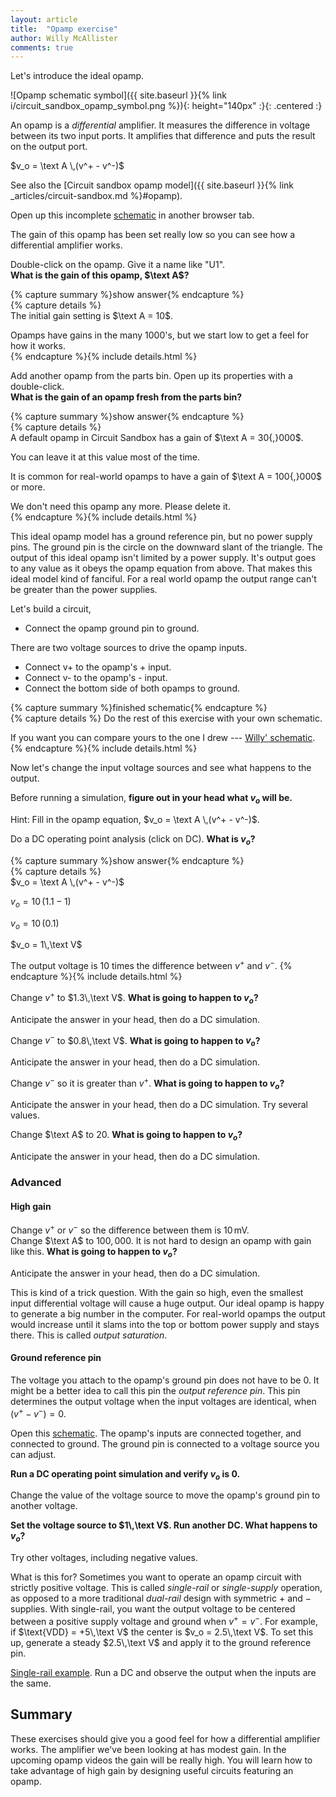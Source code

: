 ```yaml
---
layout: article
title:  "Opamp exercise"
author: Willy McAllister
comments: true
---
```


Let's introduce the ideal opamp. 

![Opamp schematic symbol]({{ site.baseurl }}{% link i/circuit_sandbox_opamp_symbol.png %}){: height="140px" :}{: .centered :}

An opamp is a *differential* amplifier. It measures the difference in voltage between its two input ports. It amplifies that difference and puts the result on the output port.

$v_o = \text A \,(v^+ - v^-)$

See also the [Circuit sandbox opamp model]({{ site.baseurl }}{% link _articles/circuit-sandbox.md %}#opamp).  

Open up this incomplete [schematic](https://spinningnumbers.org/circuit-sandbox/index.html?value=%5B%5B%22s%22%2C%5B240%2C72%2C0%5D%2C%7B%22color%22%3A%22cyan%22%2C%22offset%22%3A%220%22%2C%22_json_%22%3A0%7D%2C%5B%228%22%5D%5D%2C%5B%22w%22%2C%5B248%2C96%2C232%2C96%5D%5D%2C%5B%22g%22%2C%5B208%2C152%2C0%5D%2C%7B%22_json_%22%3A2%7D%2C%5B%220%22%5D%5D%2C%5B%22v%22%2C%5B56%2C104%2C0%5D%2C%7B%22name%22%3A%22v%2B%22%2C%22value%22%3A%22dc(1.1)%22%2C%22_json_%22%3A3%7D%2C%5B%227%22%2C%226%22%5D%5D%2C%5B%22L%22%2C%5B248%2C96%2C0%5D%2C%7B%22label%22%3A%22vout%22%2C%22_json_%22%3A4%7D%2C%5B%22vout%22%5D%5D%2C%5B%22o%22%2C%5B184%2C88%2C0%5D%2C%7B%22name%22%3A%22%22%2C%22A%22%3A%2210%22%2C%22_json_%22%3A5%7D%2C%5B%225%22%2C%224%22%2C%22vout%22%2C%223%22%5D%5D%2C%5B%22v%22%2C%5B144%2C104%2C0%5D%2C%7B%22name%22%3A%22v-%22%2C%22value%22%3A%22dc(1)%22%2C%22_json_%22%3A6%7D%2C%5B%222%22%2C%221%22%5D%5D%2C%5B%22view%22%2C-8.34%2C14.292%2C2.44140625%2C%2250%22%2C%2210%22%2C%221G%22%2Cnull%2C%22100%22%2C%220.0099%22%2C%221000%22%5D%5D) in another browser tab.

The gain of this opamp has been set really low so you can see how a differential amplifier works.

Double-click on the opamp. Give it a name like "U1".   
**What is the gain of this opamp, $\text A$?**

{% capture summary %}show answer{% endcapture %}  
{% capture details %}  
The initial gain setting is $\text A = 10$.

Opamps have gains in the many $1000$'s, but we start low to get a feel for how it works.  
{% endcapture %}{% include details.html %}

Add another opamp from the parts bin. Open up its properties with a double-click.  
**What is the gain of an opamp fresh from the parts bin?**

{% capture summary %}show answer{% endcapture %}  
{% capture details %}  
A default opamp in Circuit Sandbox has a gain of $\text A = 30{,}000$.

You can leave it at this value most of the time. 

It is common for real-world opamps to have a gain of $\text A = 100{,}000$ or more.

We don't need this opamp any more. Please delete it.  
{% endcapture %}{% include details.html %}

This ideal opamp model has a ground reference pin, but no power supply pins. The ground pin is the circle on the downward slant of the triangle. The output of this ideal opamp isn't limited by a power supply. It's output goes to any value as it obeys the opamp equation from above. That makes this ideal model kind of fanciful. For a real world opamp the output range can't be greater than the power supplies.

Let's build a circuit,

* Connect the opamp ground pin to ground.

There are two voltage sources to drive the opamp inputs. 

* Connect v+ to the opamp's + input. 
* Connect v- to the opamp's - input.
* Connect the bottom side of both opamps to ground.

{% capture summary %}finished schematic{% endcapture %}  
{% capture details %}
Do the rest of this exercise with your own schematic. 

If you want you can compare yours to the one I drew --- [Willy' schematic](https://spinningnumbers.org/circuit-sandbox/index.html?value=%5B%5B%22v%22%2C%5B144%2C104%2C0%5D%2C%7B%22name%22%3A%22v-%22%2C%22value%22%3A%22dc(1)%22%2C%22_json_%22%3A0%7D%2C%5B%222%22%2C%220%22%5D%5D%2C%5B%22o%22%2C%5B184%2C88%2C0%5D%2C%7B%22name%22%3A%22%22%2C%22A%22%3A%2210%22%2C%22_json_%22%3A1%7D%2C%5B%221%22%2C%222%22%2C%22vout%22%2C%220%22%5D%5D%2C%5B%22L%22%2C%5B248%2C96%2C0%5D%2C%7B%22label%22%3A%22vout%22%2C%22_json_%22%3A2%7D%2C%5B%22vout%22%5D%5D%2C%5B%22v%22%2C%5B56%2C104%2C0%5D%2C%7B%22name%22%3A%22v%2B%22%2C%22value%22%3A%22dc(1.1)%22%2C%22_json_%22%3A3%7D%2C%5B%221%22%2C%220%22%5D%5D%2C%5B%22g%22%2C%5B208%2C152%2C0%5D%2C%7B%22_json_%22%3A4%7D%2C%5B%220%22%5D%5D%2C%5B%22w%22%2C%5B248%2C96%2C232%2C96%5D%5D%2C%5B%22w%22%2C%5B56%2C104%2C56%2C88%5D%5D%2C%5B%22w%22%2C%5B56%2C88%2C184%2C88%5D%5D%2C%5B%22w%22%2C%5B144%2C104%2C184%2C104%5D%5D%2C%5B%22w%22%2C%5B56%2C152%2C144%2C152%5D%5D%2C%5B%22w%22%2C%5B208%2C152%2C144%2C152%5D%5D%2C%5B%22w%22%2C%5B208%2C152%2C208%2C104%5D%5D%2C%5B%22view%22%2C-9.840000000000003%2C28.792%2C2.44140625%2C%2250%22%2C%2210%22%2C%221G%22%2Cnull%2C%22100%22%2C%220.0099%22%2C%221000%22%5D%5D).
{% endcapture %}{% include details.html %}

Now let's change the input voltage sources and see what happens to the output. 

Before running a simulation, **figure out in your head what $v_o$ will be.**

Hint: Fill in the opamp equation, $v_o = \text A \,(v^+ - v^-)$.

Do a DC operating point analysis (click on DC). **What is $v_o$?**

{% capture summary %}show answer{% endcapture %}  
{% capture details %}  
$v_o = \text A \,(v^+ - v^-)$

$v_o = 10 \,(1.1 - 1)$

$v_o = 10 \,(0.1)$

$v_o = 1\,\text V$

The output voltage is $10$ times the difference between $v^+$ and $v^-$.
{% endcapture %}{% include details.html %}

Change $v^+$ to $1.3\,\text V$. **What is going to happen to $v_o$?**

Anticipate the answer in your head, then do a DC simulation.

Change $v^-$ to $0.8\,\text V$. **What is going to happen to $v_o$?**

Anticipate the answer in your head, then do a DC simulation.

Change $v^-$ so it is greater than $v^+$. **What is going to happen to $v_o$?**

Anticipate the answer in your head, then do a DC simulation. Try several values.

Change $\text A$ to $20$. **What is going to happen to $v_o$?**

Anticipate the answer in your head, then do a DC simulation.

### Advanced

#### High gain

Change $v^+$ or $v^-$ so the difference between them is $10\,\text{mV}$.  
Change $\text A$ to $100{,}000$. It is not hard to design an opamp with gain like this.
**What is going to happen to $v_o$?**

Anticipate the answer in your head, then do a DC simulation.

This is kind of a trick question. With the gain so high, even the smallest input differential voltage will cause a huge output. Our ideal opamp is happy to generate a big number in the computer. For real-world opamps the output would increase until it slams into the top or bottom power supply and stays there. This is called *output saturation*.

#### Ground reference pin

The voltage you attach to the opamp's ground pin does not have to be $0$. It might be a better idea to call this pin the *output reference pin*. This pin determines the output voltage when the input voltages are identical, when $(v^{+} - v^{-}) = 0$.

Open this [schematic](https://spinningnumbers.org/circuit-sandbox/index.html?value=%5B%5B%22w%22%2C%5B184%2C88%2C184%2C104%5D%5D%2C%5B%22g%22%2C%5B184%2C104%2C0%5D%2C%7B%22_json_%22%3A1%7D%2C%5B%220%22%5D%5D%2C%5B%22w%22%2C%5B232%2C96%2C256%2C96%5D%5D%2C%5B%22w%22%2C%5B208%2C120%2C208%2C104%5D%5D%2C%5B%22w%22%2C%5B208%2C176%2C208%2C168%5D%5D%2C%5B%22v%22%2C%5B208%2C120%2C0%5D%2C%7B%22name%22%3A%22%22%2C%22value%22%3A%22dc(0)%22%2C%22_json_%22%3A5%7D%2C%5B%221%22%2C%220%22%5D%5D%2C%5B%22g%22%2C%5B208%2C176%2C0%5D%2C%7B%22_json_%22%3A6%7D%2C%5B%220%22%5D%5D%2C%5B%22L%22%2C%5B256%2C96%2C0%5D%2C%7B%22label%22%3A%22vout%22%2C%22_json_%22%3A7%7D%2C%5B%22vout%22%5D%5D%2C%5B%22o%22%2C%5B184%2C88%2C0%5D%2C%7B%22name%22%3A%22%22%2C%22A%22%3A%2210%22%2C%22_json_%22%3A8%7D%2C%5B%220%22%2C%220%22%2C%22vout%22%2C%221%22%5D%5D%2C%5B%22view%22%2C93.928%2C57.1336%2C3.0517578125%2C%2250%22%2C%2210%22%2C%221G%22%2Cnull%2C%22100%22%2C%220.0099%22%2C%221000%22%5D%5D). The opamp's inputs are connected together, and connected to ground. The ground pin is connected to a voltage source you can adjust.

**Run a DC operating point simulation and verify $v_o$ is $0$.**

Change the value of the voltage source to move the opamp's ground pin to another voltage.

**Set the voltage source to $1\,\text V$. Run another DC. What happens to $v_o$?**

Try other voltages, including negative values.

What is this for? Sometimes you want to operate an opamp circuit with strictly positive voltage. This is called *single-rail* or *single-supply* operation, as opposed to a more traditional *dual-rail* design with symmetric $+$ and $-$ supplies. With single-rail, you want the output voltage to be centered between a positive supply voltage and ground when $v^+ = v^-$. For example, if $\text{VDD} = +5\,\text V$ the center is $v_o = 2.5\,\text V$. To set this up, generate a steady $2.5\,\text V$ and apply it to the ground reference pin.

[Single-rail example](https://spinningnumbers.org/circuit-sandbox/index.html?value=%5B%5B%22o%22%2C%5B184%2C88%2C0%5D%2C%7B%22name%22%3A%22%22%2C%22A%22%3A%2210%22%2C%22_json_%22%3A0%7D%2C%5B%220%22%2C%220%22%2C%22vout%22%2C%222%22%5D%5D%2C%5B%22L%22%2C%5B256%2C96%2C0%5D%2C%7B%22label%22%3A%22vout%22%2C%22_json_%22%3A1%7D%2C%5B%22vout%22%5D%5D%2C%5B%22g%22%2C%5B136%2C184%2C0%5D%2C%7B%22_json_%22%3A2%7D%2C%5B%220%22%5D%5D%2C%5B%22w%22%2C%5B232%2C96%2C256%2C96%5D%5D%2C%5B%22g%22%2C%5B184%2C104%2C0%5D%2C%7B%22_json_%22%3A4%7D%2C%5B%220%22%5D%5D%2C%5B%22w%22%2C%5B184%2C88%2C184%2C104%5D%5D%2C%5B%22r%22%2C%5B136%2C72%2C0%5D%2C%7B%22name%22%3A%22R1%22%2C%22r%22%3A%2220k%22%2C%22_json_%22%3A6%7D%2C%5B%221%22%2C%222%22%5D%5D%2C%5B%22r%22%2C%5B136%2C136%2C0%5D%2C%7B%22name%22%3A%22R2%22%2C%22r%22%3A%2220k%22%2C%22_json_%22%3A7%7D%2C%5B%222%22%2C%220%22%5D%5D%2C%5B%22v%22%2C%5B80%2C96%2C0%5D%2C%7B%22name%22%3A%22VDD%22%2C%22value%22%3A%22dc(5)%22%2C%22_json_%22%3A8%7D%2C%5B%221%22%2C%220%22%5D%5D%2C%5B%22g%22%2C%5B80%2C144%2C0%5D%2C%7B%22_json_%22%3A9%7D%2C%5B%220%22%5D%5D%2C%5B%22w%22%2C%5B80%2C96%2C80%2C72%5D%5D%2C%5B%22w%22%2C%5B80%2C72%2C136%2C72%5D%5D%2C%5B%22w%22%2C%5B208%2C104%2C208%2C128%5D%5D%2C%5B%22w%22%2C%5B208%2C128%2C136%2C128%5D%5D%2C%5B%22w%22%2C%5B136%2C120%2C136%2C128%5D%5D%2C%5B%22w%22%2C%5B136%2C136%2C136%2C128%5D%5D%2C%5B%22view%22%2C6.159999999999997%2C39.792%2C2.44140625%2C%2250%22%2C%2210%22%2C%221G%22%2Cnull%2C%22100%22%2C%220.0099%22%2C%221000%22%5D%5D). Run a DC and observe the output when the inputs are the same.

## Summary

These exercises should give you a good feel for how a differential amplifier works. The amplifier we've been looking at has modest gain. In the upcoming opamp videos the gain will be really high. You will learn how to take advantage of high gain by designing useful circuits featuring an opamp.

